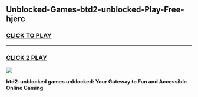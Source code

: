 
## Unblocked-Games-btd2-unblocked-Play-Free-hjerc
<h3>
<a href="https://premium76.site?title=btd2-unblocked&ref=18A1">CLICK TO PLAY</a></h3>
<hr>

<h3>
<a href="https://premium76.site?title=btd2-unblocked&ref=18A1">CLICK 2 PLAY</a>
  
</h3>

<a href="https://premium76.site?title=btd2-unblocked&ref=18A1"><img src="https://clearcache.store/games.png"></a>


**btd2-unblocked games unblocked: Your Gateway to Fun and Accessible Online Gaming**
